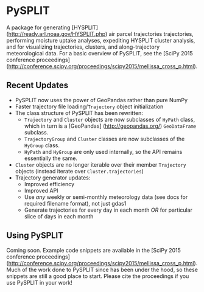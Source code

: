 # PySPLIT

A package for generating [HYSPLIT] (http://ready.arl.noaa.gov/HYSPLIT.php) air parcel trajectories trajectories, performing moisture uptake analyses, expediting HYSPLIT cluster analysis, and for visualizing trajectories, clusters, and along-trajectory meteorological data.  For a basic overview of PySPLIT, see the [SciPy 2015 conference proceedings] (http://conference.scipy.org/proceedings/scipy2015/mellissa_cross_p.html).

## Recent Updates

* PySPLIT now uses the power of GeoPandas rather than pure NumPy
* Faster trajectory file loading/``Trajectory`` object initialization
* The class structure of PySPLIT has been rewritten:
  * ``Trajectory`` and ``Cluster`` objects are now subclasses of ``HyPath`` class, which in turn is a [GeoPandas] (http://geopandas.org/) ``GeoDataFrame`` subclass.
  * ``TrajectoryGroup`` and ``Cluster`` classes are now subclasses of the ``HyGroup`` class.
  * ``HyPath`` and ``HyGroup`` are only used internally, so the API remains essentially the same.
* ``Cluster`` objects are no longer iterable over their member ``Trajectory`` objects (instead iterate over ``Cluster.trajectories``)
* Trajectory generator updates:
  * Improved efficiency
  * Improved API
  * Use *any* weekly or semi-monthly meteorology data (see docs for required filename format), not just gdas1
  * Generate trajectories for every day in each month *OR* for particular slice of days in each month
  
## Using PySPLIT

Coming soon.  Example code snippets are available in the [SciPy 2015 conference proceedings] (http://conference.scipy.org/proceedings/scipy2015/mellissa_cross_p.html).  Much of the work done to PySPLIT since has been under the hood, so these snippets are still a good place to start.  Please cite the proceedings if you use PySPLIT in your work!

